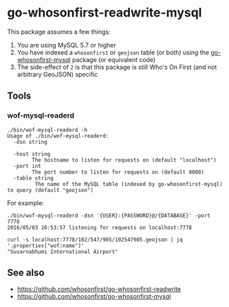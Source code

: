 # go-whosonfirst-readwrite-mysql

This package assumes a few things:

1. You are using MySQL 5.7 or higher
2. You have indexed a `whosonfirst` or `geojson` table (or both) using the [go-whosonfirst-mysql](https://github.com/whosonfirst/go-whosonfirst-mysql) package (or equivalent code)
3. The side-effect of `2` is that this package is still Who's On First (and not arbitrary GeoJSON) specific

## Tools

### wof-mysql-readerd

```
./bin/wof-mysql-readerd -h
Usage of ./bin/wof-mysql-readerd:
  -dsn string
       
  -host string
    	The hostname to listen for requests on (default "localhost")
  -port int
    	The port number to listen for requests on (default 8080)
  -table string
    	 The name of the MySQL table (indexed by go-whosonfirst-mysql) to query (default "geojson")
```

For example:

```
./bin/wof-mysql-readerd -dsn '{USER}:{PASSWORD}@/{DATABASE}' -port 7778
2018/05/03 16:53:57 listening for requests on localhost:7778

curl -s localhost:7778/102/547/905/102547905.geojson | jq '.properties["wof:name"]'
"Suvarnabhumi International Airport"
```

## See also

* https://github.com/whosonfirst/go-whosonfirst-readwrite
* https://github.com/whosonfirst/go-whosonfirst-mysql